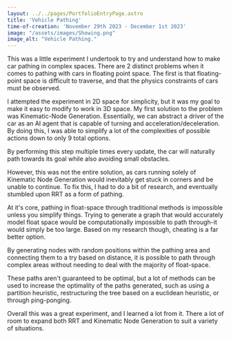 ```yaml
---
layout: ../../pages/PortfolioEntryPage.astro
title: 'Vehicle Pathing'
time-of-creation: 'November 29th 2023 - December 1st 2023'
image: "/assets/images/Showing.png"
image_alt: "Vehicle Pathing."
---
```


This was a little experiment I undertook to try and understand how to make car pathing in complex spaces. There are 2 distinct problems when it comes to pathing with cars in floating point space. The first is that floating-point space is difficult to traverse, and that the physics constraints of cars must be observed.

I attempted the experiment in 2D space for simplicity, but it was my goal to make it easy to modify to work in 3D space. My first solution to the problem was Kinematic-Node Generation. Essentially, we can abstract a driver of the car as an AI agent that is capable of turning and acceleration/deceleration. By doing this, I was able to simplify a lot of the complexities of possible actions down to only 9 total options.

By performing this step multiple times every update, the car will naturally path towards its goal while also avoiding small obstacles. 

However, this was not the entire solution, as cars running solely of Kinematic Node Generation would inevitably get stuck in corners and be unable to continue. To fix this, I had to do a bit of research, and eventually stumbled upon RRT as a form of pathing.

At it's core, pathing in float-space through traditional methods is impossible unless you simplify things. Trying to generate a graph that would accurately model float space would be computationally impossible to path through-it would simply be too large. Based on my research though, cheating is a far better option. 

By generating nodes with random positions within the pathing area and connecting them to a try based on distance, it is possible to path through complex areas without needing to deal with the majority of float-space. 

These paths aren't guaranteed to be optimal, but a lot of methods can be used to increase the optimality of the paths generated, such as using a partition heuristic, restructuring the tree based on a euclidean heuristic, or through ping-ponging. 

Overall this was a great experiment, and I learned a lot from it. There a lot of room to expand both RRT and Kinematic Node Generation to suit a variety of situations.